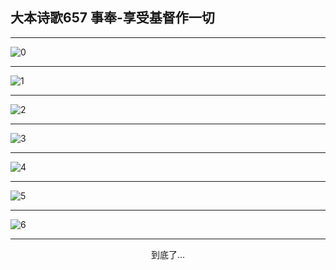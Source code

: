 
## 大本诗歌657 事奉-享受基督作一切
        
<div id="aplayer0"></div>

---

<img alt="0" data-original="https://cdn.jsdelivr.net/gh/k34869/shi/data/d0655/0">

---

<img alt="1" data-original="https://cdn.jsdelivr.net/gh/k34869/shi/data/d0655/1">

---

<img alt="2" data-original="https://cdn.jsdelivr.net/gh/k34869/shi/data/d0655/2">

---

<img alt="3" data-original="https://cdn.jsdelivr.net/gh/k34869/shi/data/d0655/3">

---

<img alt="4" data-original="https://cdn.jsdelivr.net/gh/k34869/shi/data/d0655/4">

---

<img alt="5" data-original="https://cdn.jsdelivr.net/gh/k34869/shi/data/d0655/5">

---

<img alt="6" data-original="https://cdn.jsdelivr.net/gh/k34869/shi/data/d0655/6">

---

<p style="text-align: center">到底了...</p>

<script src="/js/dist-view.js"></script>

<script>
MAIN.id = 'd0655';
        
const ap0 = new APlayer({
    container: document.getElementById('aplayer0'),
    volume: 1,
    loop: 'none',
    preload: 'none',
    audio: [{
        name: '大本诗歌657.mp3',
        artist: '大本诗歌',
        url: 'https://res.wx.qq.com/voice/getvoice?mediaid=MzI0NTk3MDM5M18yMjQ3NDk1OTc2',
        cover: '/favicon'
    }]
});
</script>
